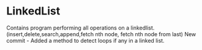 # LinkedList
Contains program performing all operations on a linkedlist.(insert,delete,search,append,fetch nth node, fetch nth node from last)
New commit - Added a method to detect loops if any in a linked list.
